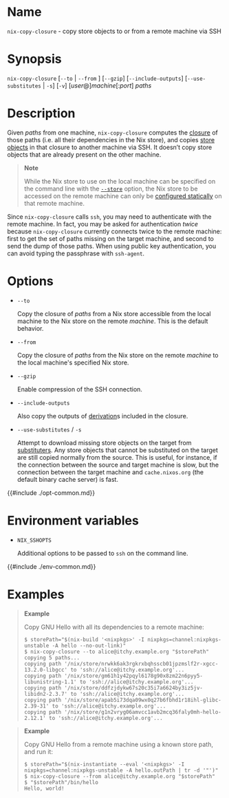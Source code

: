 # Name

`nix-copy-closure` - copy store objects to or from a remote machine via SSH

# Synopsis

`nix-copy-closure`
  [`--to` | `--from` ]
  [`--gzip`]
  [`--include-outputs`]
  [`--use-substitutes` | `-s`]
  [`-v`]
  [_user_@]_machine_[:_port_] _paths_

# Description

Given _paths_ from one machine, `nix-copy-closure` computes the [closure](@docroot@/glossary.md#gloss-closure) of those paths (i.e. all their dependencies in the Nix store), and copies [store objects](@docroot@/glossary.md#gloss-store-object) in that closure to another machine via SSH.
It doesn’t copy store objects that are already present on the other machine.

> **Note**
>
> While the Nix store to use on the local machine can be specified on the command line with the [`--store`](@docroot@/command-ref/conf-file.md#conf-store) option, the Nix store to be accessed on the remote machine can only be [configured statically](@docroot@/command-ref/conf-file.md#configuration-file) on that remote machine.

Since `nix-copy-closure` calls `ssh`, you may need to authenticate with the remote machine.
In fact, you may be asked for authentication _twice_ because `nix-copy-closure` currently connects twice to the remote machine: first to get the set of paths missing on the target machine, and second to send the dump of those paths.
When using public key authentication, you can avoid typing the passphrase with `ssh-agent`.

# Options

- `--to`

  Copy the closure of _paths_ from a Nix store accessible from the local machine to the Nix store on the remote _machine_.
  This is the default behavior.

- `--from`

  Copy the closure of _paths_ from the Nix store on the remote _machine_ to the local machine's specified Nix store.

- `--gzip`

  Enable compression of the SSH connection.

- `--include-outputs`

  Also copy the outputs of [derivation]s included in the closure.

  [derivation]: @docroot@/glossary.md#gloss-store-derivation

- `--use-substitutes` / `-s`

  Attempt to download missing store objects on the target from [substituters](@docroot@/command-ref/conf-file.md#conf-substituters).
  Any store objects that cannot be substituted on the target are still copied normally from the source.
  This is useful, for instance, if the connection between the source and target machine is slow, but the connection between the target machine and `cache.nixos.org` (the default binary cache server) is fast.

{{#include ./opt-common.md}}

# Environment variables

- `NIX_SSHOPTS`

  Additional options to be passed to `ssh` on the command line.

{{#include ./env-common.md}}

# Examples

> **Example**
>
> Copy GNU Hello with all its dependencies to a remote machine:
>
> ```shell-session
> $ storePath="$(nix-build '<nixpkgs>' -I nixpkgs=channel:nixpkgs-unstable -A hello --no-out-link)"
> $ nix-copy-closure --to alice@itchy.example.org "$storePath"
> copying 5 paths...
> copying path '/nix/store/nrwkk6ak3rgkrxbqhsscb01jpzmslf2r-xgcc-13.2.0-libgcc' to 'ssh://alice@itchy.example.org'...
> copying path '/nix/store/gm61h1y42pqyl6178g90x8zm22n6pyy5-libunistring-1.1' to 'ssh://alice@itchy.example.org'...
> copying path '/nix/store/ddfzjdykw67s20c35i7a6624by3iz5jv-libidn2-2.3.7' to 'ssh://alice@itchy.example.org'...
> copying path '/nix/store/apab5i73dqa09wx0q27b6fbhd1r18ihl-glibc-2.39-31' to 'ssh://alice@itchy.example.org'...
> copying path '/nix/store/g1n2vryg06amvcc1avb2mcq36faly0mh-hello-2.12.1' to 'ssh://alice@itchy.example.org'...
> ```

> **Example**
>
> Copy GNU Hello from a remote machine using a known store path, and run it:
>
> ```shell-session
> $ storePath="$(nix-instantiate --eval '<nixpkgs>' -I nixpkgs=channel:nixpkgs-unstable -A hello.outPath | tr -d '"')"
> $ nix-copy-closure --from alice@itchy.example.org "$storePath"
> $ "$storePath"/bin/hello
> Hello, world!
> ```
